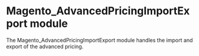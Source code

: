 # Magento_AdvancedPricingImportExport module

The Magento_AdvancedPricingImportExport module handles the import and export of the advanced pricing.

